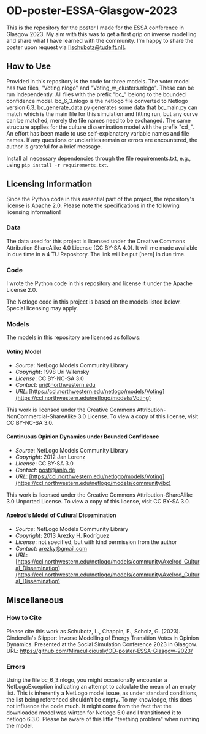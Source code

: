 # OD-poster-ESSA-Glasgow-2023

This is the repository for the poster I made for the ESSA conference in Glasgow 2023. My aim with this was to get a first grip on inverse modelling and share what I have learned with the community. I'm happy to share the poster upon request via [lschubotz@tudelft.nl].

## How to Use

Provided in this repository is the code for three models. The voter model has two files, "Voting.nlogo" and "Voting_w_clusters.nlogo". These can be run independently.
All files with the prefix "bc_" belong to the bounded confidence model. bc_6_3.nlogo is the netlogo file converted to Netlogo version 6.3. bc_generate_data.py generates some data that bc_main.py can match which is the main file for this simulation and fitting run, but any curve can be matched, merely the file names need to be exchanged.
The same structure applies for the culture dissemination model with the prefix "cd_".
An effort has been made to use self-explanatory variable names and file names. If any questions or unclarities remain or errors are encountered, the author is grateful for a brief message.

Install all necessary dependencies through the file requirements.txt, e.g., using `pip install -r requirements.txt`.

## Licensing Information

Since the Python code in this essential part of the project, the repository's license is Apache 2.0. Please note the specifications in the following licensing information!

### Data
The data used for this project is licensed under the Creative Commons Attribution ShareAlike 4.0 License (CC BY-SA 4.0). It will me made available in due time in a 4 TU Repository. The link will be put [here] in due time.

### Code
I wrote the Python code in this repository and license it under the Apache License 2.0.

The Netlogo code in this project is based on the models listed below. Special licensing may apply.

### Models
The models in this repository are licensed as follows:

#### Voting Model
- *Source*: NetLogo Models Community Library
- *Copyright*: 1998 Uri Wilensky
- *License*: CC BY-NC-SA 3.0
- *Contact*: uri@northwestern.edu
- *URL*: [https://ccl.northwestern.edu/netlogo/models/Voting](https://ccl.northwestern.edu/netlogo/models/Voting)

This work is licensed under the Creative Commons Attribution-NonCommercial-ShareAlike 3.0 License. To view a copy of this license, visit CC BY-NC-SA 3.0.

#### Continuous Opinion Dynamics under Bounded Confidence
- *Source*: NetLogo Models Community Library
- *Copyright*: 2012 Jan Lorenz
- *License*: CC BY-SA 3.0
- *Contact*: post@janlo.de
- *URL*: [https://ccl.northwestern.edu/netlogo/models/Voting](https://ccl.northwestern.edu/netlogo/models/community/bc)

This work is licensed under the Creative Commons Attribution-ShareAlike 3.0 Unported License. To view a copy of this license, visit CC BY-SA 3.0.

#### Axelrod’s Model of Cultural Dissemination
- *Source*: NetLogo Models Community Library
- *Copyright*: 2013 Arezky H. Rodríguez
- *License*: not specified, but with kind permission from the author
- *Contact*: arezky@gmail.com
- *URL*: [https://ccl.northwestern.edu/netlogo/models/community/Axelrod_Cultural_Dissemination](https://ccl.northwestern.edu/netlogo/models/community/Axelrod_Cultural_Dissemination)

## Miscellaneous

### How to Cite

Please cite this work as
Schubotz, L.,  Chappin, E., Scholz, G. (2023). Cinderella's Slipper: Inverse Modelling of Energy Transition Votes in Opinion Dynamics. Presented at the Social Simulation Conference 2023 in Glasgow. URL: https://github.com/Miraculiciously/OD-poster-ESSA-Glasgow-2023/

### Errors

Using the file bc_6_3.nlogo, you might occasionally encounter a NetLogoException indicating an attempt to calculate the mean of an empty list. This is inherently a NetLogo model issue, as under standard conditions, the list being referenced shouldn't be empty. To my knowledge, this does not influence the code much. It might come from the fact that the downloaded model was wirtten for Netlogo 5.0 and I transitioned it to netlogo 6.3.0. Please be aware of this little "teething problem" when running the model.
